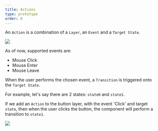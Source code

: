 ```yaml
---
title: Actions
type: prototype
order: 6
---
```


An `Action` is a combination of a `Layer`, an `Event` and a `Target State`.

![](/docs/images/timeline/terminology/actions1.png)

As of now, supported events are:

* Mouse Click
* Mouse Enter
* Mouse Leave

When the user performs the chosen event, a `Transition` is triggered onto the `Target State`.

For example, let's say there are 2 states: `state0` and `state1`.

If we add an `Action` to the button layer, with the event 'Click' and target `state`, then when the user clicks the button, the component will perform a transition to `state1`.

![](/docs/images/timeline/actions.gif)
